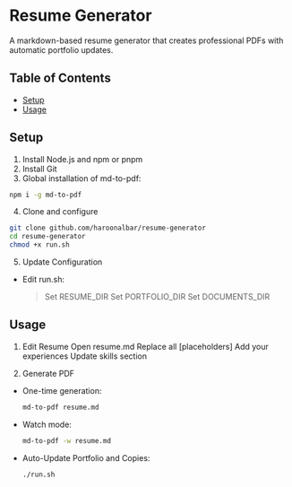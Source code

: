 # Resume Generator

A markdown-based resume generator that creates professional PDFs with automatic portfolio updates.

## Table of Contents

- [Setup](#setup)
- [Usage](#usage)

## Setup

1. Install Node.js and npm or pnpm
2. Install Git
3. Global installation of md-to-pdf:
```bash
npm i -g md-to-pdf
```

4. Clone and configure
```bash
git clone github.com/haroonalbar/resume-generator
cd resume-generator
chmod +x run.sh
```

5. Update Configuration
- Edit run.sh:
    >
    >Set RESUME_DIR
    >Set PORTFOLIO_DIR
    >Set DOCUMENTS_DIR
    >

## Usage

1. Edit Resume
    Open resume.md
    Replace all [placeholders]
    Add your experiences
    Update skills section

2. Generate PDF
- One-time generation:
    ```bash
    md-to-pdf resume.md
    ```
- Watch mode:
    ```bash
    md-to-pdf -w resume.md
    ```
- Auto-Update Portfolio and Copies:
    ```bash
    ./run.sh
    ```